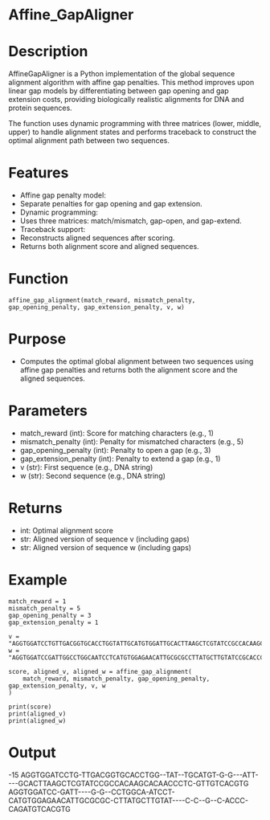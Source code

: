 # Affine_GapAligner

# Description
AffineGapAligner is a Python implementation of the global sequence alignment algorithm with affine gap penalties. This method improves upon linear gap models by differentiating between gap opening and gap extension costs, providing biologically realistic alignments for DNA and protein sequences.

The function uses dynamic programming with three matrices (lower, middle, upper) to handle alignment states and performs traceback to construct the optimal alignment path between two sequences.

# Features
* Affine gap penalty model:
* Separate penalties for gap opening and gap extension.
* Dynamic programming:
* Uses three matrices: match/mismatch, gap-open, and gap-extend.
* Traceback support:
* Reconstructs aligned sequences after scoring.
* Returns both alignment score and aligned sequences.

# Function

```
affine_gap_alignment(match_reward, mismatch_penalty, gap_opening_penalty, gap_extension_penalty, v, w)
```

# Purpose
* Computes the optimal global alignment between two sequences using affine gap penalties and returns both the alignment score and the aligned sequences.

# Parameters
* match_reward (int): Score for matching characters (e.g., 1)
* mismatch_penalty (int): Penalty for mismatched characters (e.g., 5)
* gap_opening_penalty (int): Penalty to open a gap (e.g., 3)
* gap_extension_penalty (int): Penalty to extend a gap (e.g., 1)
* v (str): First sequence (e.g., DNA string)
* w (str): Second sequence (e.g., DNA string)

# Returns
* int: Optimal alignment score
* str: Aligned version of sequence v (including gaps)
* str: Aligned version of sequence w (including gaps)

# Example
```
match_reward = 1
mismatch_penalty = 5
gap_opening_penalty = 3
gap_extension_penalty = 1

v = "AGGTGGATCCTGTTGACGGTGCACCTGGTATTGCATGTGGATTGCACTTAAGCTCGTATCCGCCACAAGCACAACCCTCGTTGTCACGTG"
w = "AGGTGGATCCGATTGGCCTGGCAATCCTCATGTGGAGAACATTGCGCGCCTTATGCTTGTATCCGCACCCCAGATGTCACGTG"

score, aligned_v, aligned_w = affine_gap_alignment(
    match_reward, mismatch_penalty, gap_opening_penalty, gap_extension_penalty, v, w
)

print(score)
print(aligned_v)
print(aligned_w)
```
# Output
-15
AGGTGGATCCTG-TTGACGGTGCACCTGG--TAT--TGCATGT-G-G---ATT----GCACTTAAGCTCGTATCCGCCACAAGCACAACCCTC-GTTGTCACGTG
AGGTGGATCC-GATT----G-G--CCTGGCA-ATCCT-CATGTGGAGAACATTGCGCGC-CTTATGCTTGTAT----C-C--G--C-ACCC-CAGATGTCACGTG
